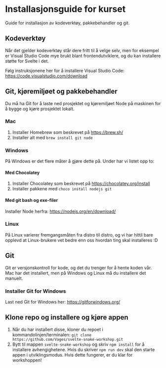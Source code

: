 # Installasjonsguide for kurset

Guide for installasjon av kodeverktøy, pakkebehandler og git.

## Kodeverktøy

Når det gjelder kodeverktøy står dere fritt til å velge selv, men for eksempel
er Visual Studio Code mye brukt blant frontendutviklere, og du kan installere
støtte for Svelte i det.

Følg instruksjonene her for å installere Visual Studio Code:
<https://code.visualstudio.com/download>

## Git, kjøremiljøet og pakkebehandler

Du må ha Git for å laste ned prosjektet og kjøremiljøet Node på maskinen for å
bygge og kjøre prosjektet lokalt.

### Mac

1. Installer Homebrew som beskrevet på https://brew.sh/
2. Installer alt med `brew install git node`

### Windows

På Windows er det flere måter å gjøre dette på. Under har vi listet opp to:

#### Med Chocolatey

1. Installer Chocolatey som beskrevet på <https://chocolatey.org/install>
2. Installer pakkene med `choco install nodejs git`

#### Med git bash og exe-filer

Installer Node herfra: <https://nodejs.org/en/download/>

### Linux

På Linux varierer fremgangsmåten fra distro til distro, og vi har hittil bare
opplevd at Linux-brukere vet bedre enn oss hvordan ting skal installeres :D

## Git

Git er versjonskontroll for kode, og det du trenger for å hente koden vår. Mac
har det installert, men på Windows og Linux må du installere det manuelt.

### Installer Git for Windows

Last ned Git for Windows her: https://gitforwindows.org/

## Klone repo og installere og kjøre appen

1. Når du har installert disse, kloner du repoet i kommandolinjen/terminalen:
   `git clone https://github.com/Vages/svelte-snake-workshop.git`
2. Bytt til mappen `svelte-snake-workshop` og skriv `npm install` for å
   installere avhengighetene. Hvis du skriver `npm run dev` skal den starte
   appen i utviklingsmodus. Hvis dette fungerer, er du klar for workshoppen!
